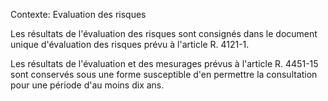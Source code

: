 Contexte: Evaluation des risques

Les résultats de l'évaluation des risques sont consignés dans le document unique d'évaluation des risques prévu à l'article R. 4121-1.

Les résultats de l'évaluation et des mesurages prévus à l'article R. 4451-15 sont conservés sous une forme susceptible d'en permettre la consultation pour une période d'au moins dix ans.